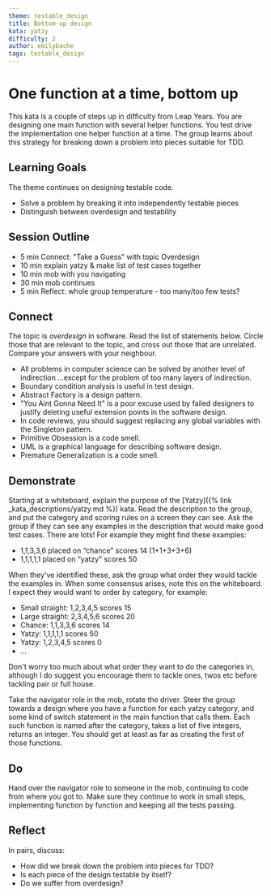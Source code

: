 ```yaml
---
theme: testable_design
title: Bottom-up design
kata: yatzy
difficulty: 2
author: emilybache
tags: testable_design
---
```


# One function at a time, bottom up

This kata is a couple of steps up in difficulty from Leap Years. You are designing one main function with several helper functions. You test drive the implementation one helper function at a time. The group learns about this strategy for breaking down a problem into pieces suitable for TDD.

## Learning Goals
The theme continues on designing testable code.

* Solve a problem by breaking it into independently testable pieces
* Distinguish between overdesign and testability

## Session Outline

* 5 min Connect: "Take a Guess" with topic Overdesign   
* 10 min explain yatzy & make list of test cases together  
* 10 min mob with you navigating  
* 30 min mob continues 
* 5 min Reflect: whole group temperature - too many/too few tests?  

## Connect
The topic is _overdesign_ in software. Read the list of statements below. Circle those that are relevant to the topic, and cross out those that are unrelated. Compare your answers with your neighbour.

* All problems in computer science can be solved by another level of indirection ...except for the problem of too many layers of indirection.
* Boundary condition analysis is useful in test design.
* Abstract Factory is a design pattern.
* "You Aint Gonna Need It" is a poor excuse used by failed designers to justify deleting useful extension points in the software design.
* In code reviews, you should suggest replacing any global variables with the Singleton pattern.
* Primitive Obsession is a code smell.
* UML is a graphical language for describing software design.
* Premature Generalization is a code smell.
 
## Demonstrate
Starting at a whiteboard, explain the purpose of the [Yatzy]({% link _kata_descriptions/yatzy.md %}) kata. Read the description to the group, and put the category and scoring rules on a screen they can see. Ask the group if they can see any examples in the description that would make good test cases. There are lots! For example they might find these examples:

* 1,1,3,3,6 placed on “chance” scores 14 (1+1+3+3+6)
* 1,1,1,1,1 placed on “yatzy” scores 50

When they've identified these, ask the group what order they would tackle the examples in. When some consensus arises, note this on the whiteboard. I expect they would want to order by category, for example:

- Small straight: 1,2,3,4,5 scores 15
- Large straight: 2,3,4,5,6 scores 20
- Chance: 1,1,3,3,6 scores 14
- Yatzy: 1,1,1,1,1 scores 50
- Yatzy: 1,2,3,4,5 scores 0
- ...

Don't worry too much about what order they want to do the categories in, although I do suggest you encourage them to tackle ones, twos etc before tackling pair or full house.

Take the navigator role in the mob, rotate the driver. Steer the group towards a design where you have a function for each yatzy category, and some kind of switch statement in the main function that calls them. Each such function is named after the category, takes a list of five integers, returns an integer. You should get at least as far as creating the first of those functions.

## Do
Hand over the navigator role to someone in the mob, continuing to code from where you got to. Make sure they continue to work in small steps, implementing function by function and keeping all the tests passing.

## Reflect
In pairs, discuss:
- How did we break down the problem into pieces for TDD?
- Is each piece of the design testable by itself?
- Do we suffer from overdesign?
